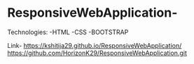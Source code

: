 # ResponsiveWebApplication-
Technologies:
-HTML
-CSS 
-BOOTSTRAP 

Link-
[https://kshitija29.github.io/ResponsiveWebApplication/ 
](https://github.com/HorizonK29/ResponsiveWebApplication.git)https://github.com/HorizonK29/ResponsiveWebApplication.git

